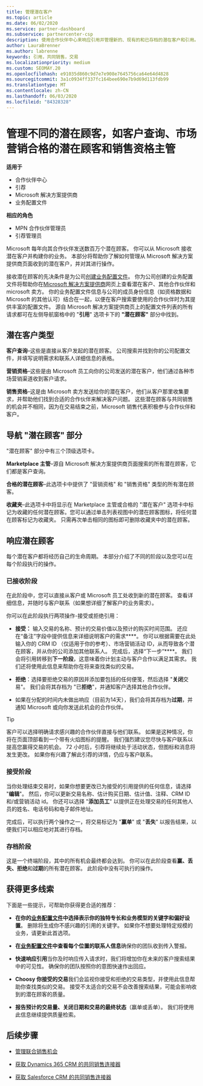 ```yaml
---
title: 管理潜在客户
ms.topic: article
ms.date: 06/02/2020
ms.service: partner-dashboard
ms.subservice: partnercenter-csp
description: 使用合作伙伴中心来响应引用并管理新的、现有的和已存档的潜在客户和引用。 了解将来如何获取更多的推荐。
author: LauraBrenner
ms.author: labrenne
keywords: 引用，共同销售，交易
ms.localizationpriority: medium
ms.custom: SEOMAY.20
ms.openlocfilehash: e91035d860c9d7e7e908e7645756ca64e64d4828
ms.sourcegitcommit: 3a1c0934ff337fc164bee690e7b9d69d113fdb99
ms.translationtype: MT
ms.contentlocale: zh-CN
ms.lasthandoff: 06/03/2020
ms.locfileid: "84328328"
---
```

# <a name="manage-different-leads-like-customer-inquiries-marketing-qualified-leads-and-sales-qualified-leads"></a>管理不同的潜在顾客，如客户查询、市场营销合格的潜在顾客和销售资格主管

**适用于**

- 合作伙伴中心
- 引荐
- Microsoft 解决方案提供商
- 业务配置文件

**相应的角色**

- MPN 合作伙伴管理员
- 引荐管理员

Microsoft 每年向其合作伙伴发送数百万个潜在顾客。 你可以从 Microsoft 接收潜在客户并构建你的业务。 本部分将帮助你了解如何管理从 Microsoft 解决方案提供商页面收到的潜在客户，并对其进行操作。

接收潜在顾客的先决条件是为公司[创建业务配置文件](https://docs.microsoft.com/partner-center/create-a-marketing-profile)。 你为公司创建的业务配置文件将帮助你在[Microsoft 解决方案提供商](https://www.microsoft.com/solution-providers/home)网页上查看潜在客户、其他合作伙伴和 microsoft 卖方。 你的业务配置文件信息与公司的成员身份信息（如资格数据和 Microsoft 的其他认可）结合在一起，以便在客户搜索要使用的合作伙伴时为其提供丰富的配置文件。 源自 Microsoft 解决方案提供商页上的配置文件列表的所有请求都可在左侧导航窗格中的 "**引用**" 选项卡下的 **"潜在顾客"** 部分中找到。 

## <a name="types-of-leads"></a>潜在客户类型

**客户查询**–这些是直接从客户发起的潜在顾客。 公司搜索并找到你的公司配置文件，并填写说明需求和联系人详细信息的表格。

**营销资格**–这些是由 Microsoft 员工向你的公司发送的潜在客户，他们通过各种市场营销渠道收到客户请求。

**销售资格**–这是由 Microsoft 卖方发送给你的潜在客户，他们从客户那里收集要求，并帮助他们找到合适的合作伙伴来解决客户问题。 这些潜在顾客与共同销售的机会并不相同，因为在交易结束之前，Microsoft 销售代表积极参与合作伙伴和客户。

## <a name="navigating-the-leads-section"></a>导航 "潜在顾客" 部分

"潜在顾客" 部分中有三个顶级选项卡。 

**Marketplace 主管**–源自 Microsoft 解决方案提供商页面搜索的所有潜在顾客，它们都是客户查询。

**合格的潜在顾客**–此选项卡中提供了 "营销资格" 和 "销售资格" 类型的所有潜在顾客。

**收藏夹**–此选项卡中将显示在 Marketplace 主管或合格的 "潜在客户" 选项卡中标记为收藏的任何潜在顾客。您可以通过单击列表视图中的潜在顾客图标，将任何潜在顾客标记为收藏夹。 只需再次单击相同的图标即可删除收藏夹中的潜在顾客。

## <a name="responding-to-a-lead"></a>响应潜在顾客

每个潜在客户都将经历自己的生命周期。 本部分介绍了不同的阶段以及您可以在每个阶段执行的操作。

### <a name="received-stage"></a>已接收阶段

在此阶段中，您可以直接从客户或 Microsoft 员工处收到新的潜在顾客。 查看详细信息，并随时与客户联系（如果想详细了解客户的业务需求）。

你可以在此阶段执行两项操作-接受或拒绝引用：

- **接受：** 输入交易的名称、预计的交易价值以及预计的购买时间范围。 还应在“备注”字段中提供信息来详细说明客户的需求****。 你可以根据需要在此处输入你的 CRM ID （仅适用于你的参考）、市场营销活动 ID，从而导致各个潜在顾客，并从你的公司添加其他联系人。 完成后，选择“下一步”****。 我们会将引用转移到**下一阶段**，这意味着你计划主动与客户合作以满足其需求。 我们还将使用此信息来帮助你在将来查找类似的交易。 

- **拒绝**：选择要拒绝交易的原因并添加要包括的任何便笺，然后选择 "**关闭**交易"。 我们会将其存档为 "已**拒绝**"，并通知客户选择其他合作伙伴。

- 如果在分配的时间内未做出响应（目前为14天），我们会将其存档为**过期**，并通知 Microsoft 或向你发送此机会的合作伙伴。

> [!TIP]
> 客户可以选择明确请求感兴趣的合作伙伴直接与他们联系。 如果是这种情况，你将在页面顶部看到一个带有火焰图标的提醒。 我们强烈建议您尽快与客户联系以提高您赢得交易的机会。 72 小时后，引荐将继续处于活动状态，但图标和消息将发生更改。 如果你有兴趣了解此引荐的详情，仍应与客户联系。

### <a name="accepted-stage"></a>接受阶段

当你处理结束交易时，如果你想要更改已为接受的引用提供的任何信息，请选择 "**编辑**"。 然后，你可以更新交易名称、估计购买日期、估计值、注释、CRM ID 和/或营销活动 id。 你还可以选择 "**添加员工**" 以提供正在处理交易的任何其他人员的姓名、电话号码和电子邮件地址。

完成后，可以执行两个操作之一，将交易标记为 "**赢单**" 或 "**丢失**" 以报告结果，以便我们可以相应地对其进行存档。

### <a name="archived-stage"></a>存档阶段

这是一个终端阶段，其中的所有机会最终都会达到。 你可以在此阶段查看**赢、丢失、拒绝**和**过期**的所有潜在顾客。 此阶段中没有可执行的操作。

## <a name="getting-more-leads"></a>获得更多线索

下面是一些提示，可帮助你获得更合适的推荐：

- **在你的[业务配置文件](https://docs.microsoft.com/partner-center/create-a-marketing-profile)中选择表示你的独特专长和业务模型的关键字和偏好设置**。 删除将生成你不感兴趣的引用的关键字。 如果你不想要处理特定规模的业务，请更新此首选项。

- **在[业务配置文件](https://docs.microsoft.com/partner-center/create-a-marketing-profile)中查看每个位置的联系人信息**确保你的团队收到传入警报。

- **快速响应引用**当你及时响应传入请求时，我们将增加你在未来的客户搜索结果中的可见性。 确保你的团队按照你的意图快速作出回应。

- **Choosy 你接受的交易**我们会监视你接受和拒绝的交易类型，并使用此信息帮助你查找类似的交易。 接受不太适合的交易不会改善搜索结果，可能会影响收到的潜在顾客的质量。

- **报告预计的交易量、关闭日期和交易的最终状态**（赢单或丢单）。 我们将使用此信息继续提供质量检索。

## <a name="next-steps"></a>后续步骤

- [管理联合销售机会](manage-co-sell-opportunities.md)

- [获取 Dynamics 365 CRM 的共同销售连接器](connector-dynamics.md)

- [获取 Salesforce CRM 的共同销售连接器](connector-salesforce.md)
